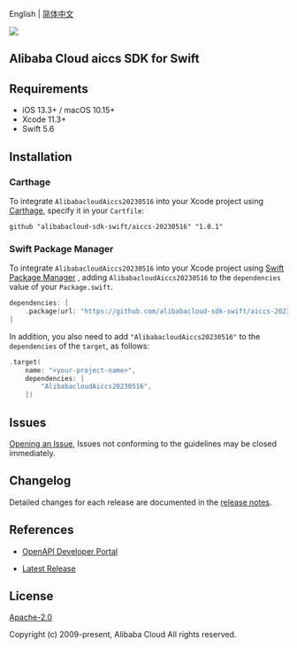 English | [简体中文](README-CN.md)

![](https://aliyunsdk-pages.alicdn.com/icons/AlibabaCloud.svg)

## Alibaba Cloud aiccs SDK for Swift

## Requirements

- iOS 13.3+ / macOS 10.15+
- Xcode 11.3+
- Swift 5.6

## Installation

### Carthage

To integrate `AlibabacloudAiccs20230516` into your Xcode project using [Carthage](https://github.com/Carthage/Carthage), specify it in your `Cartfile`:

```ogdl
github "alibabacloud-sdk-swift/aiccs-20230516" "1.0.1"
```

### Swift Package Manager

To integrate `AlibabacloudAiccs20230516` into your Xcode project using [Swift Package Manager](https://swift.org/package-manager/) , adding `AlibabacloudAiccs20230516` to the `dependencies` value of your `Package.swift`.

```swift
dependencies: [
    .package(url: "https://github.com/alibabacloud-sdk-swift/aiccs-20230516.git", from: "1.0.1")
]
```

In addition, you also need to add `"AlibabacloudAiccs20230516"` to the `dependencies` of the `target`, as follows:

```swift
.target(
    name: "<your-project-name>",
    dependencies: [
        "AlibabacloudAiccs20230516",
    ])
```

## Issues

[Opening an Issue](https://github.com/alibabacloud-sdk-swift/aiccs-20230516/issues/new), Issues not conforming to the guidelines may be closed immediately.

## Changelog

Detailed changes for each release are documented in the [release notes](./ChangeLog.txt).

## References

* [OpenAPI Developer Portal](https://next.api.alibabacloud.com/home)
- [Latest Release](https://github.com/alibabacloud-sdk-swift/aiccs-20230516)

## License

[Apache-2.0](http://www.apache.org/licenses/LICENSE-2.0)

Copyright (c) 2009-present, Alibaba Cloud All rights reserved.
